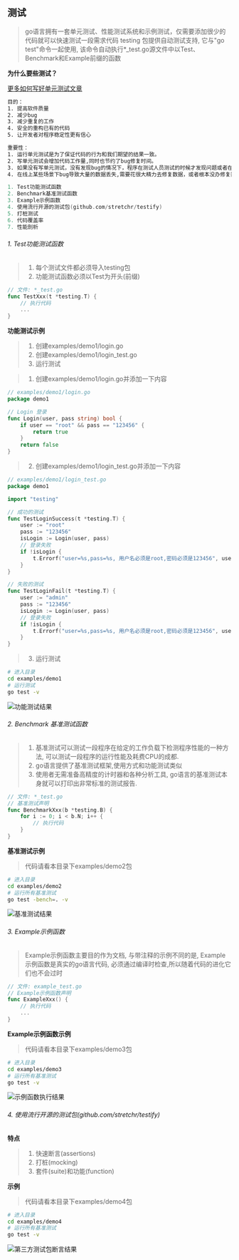 ## 测试
> go语言拥有一套单元测试、性能测试系统和示例测试，仅需要添加很少的代码就可以快速测试一段需求代码
> testing 包提供自动测试支持, 它与"go test"命令一起使用, 该命令自动执行*_test.go源文件中以Test、Benchmark和Example前缀的函数

**为什么要些测试？**

[更多如何写好单元测试文章](https://www.jianshu.com/p/1cb94e6508b8)
```sh
目的：
1. 提高软件质量
2. 减少bug
3. 减少重复的工作
4. 安全的重构已有的代码
5. 让开发者对程序稳定性更有信心

重要性：
1. 运行单元测试是为了保证代码的行为和我们期望的结果一致。
2. 写单元测试会增加代码工作量,同时也节约了bug修复时间。
3. 如果没有写单元测试，没有发现bug的情况下，程序在测试人员测试的时候才发现问题或者在线上环境(正式环境)用户使用才发现问题，在去修复bug。开发会花大量的精力去修复bug和走部署流程，测试也会花大量的时间去做了重复的测试。很不划算。
4. 在线上某些场景下bug导致大量的数据丢失,需要花很大精力去修复数据，或者根本没办修复数据导致严重的后果。
```


```go
1. Test功能测试函数
2. Benchmark基准测试函数
3. Example示例函数
4. 使用流行开源的测试包(github.com/stretchr/testify)
5. 打桩测试
6. 代码覆盖率
7. 性能剖析
```

###### 1. Test功能测试函数

> 1. 每个测试文件都必须导入testing包
> 2. 功能测试函数必须以Test为开头(前缀)

```go
// 文件: *_test.go
func TestXxx(t *testing.T) {
    // 执行代码
    ...
}
```

**功能测试示例**
> 1. 创建examples/demo1/login.go
> 2. 创建examples/demo1/login_test.go
> 3. 运行测试

> 1. 创建examples/demo1/login.go并添加一下内容
```go
// examples/demo1/login.go
package demo1

// Login 登录
func Login(user, pass string) bool {
	if user == "root" && pass == "123456" {
		return true
	}
	return false
}
```
> 2. 创建examples/demo1/login_test.go并添加一下内容

```go
// examples/demo1/login_test.go
package demo1

import "testing"

// 成功的测试
func TestLoginSuccess(t *testing.T) {
	user := "root"
	pass := "123456"
	isLogin := Login(user, pass)
	// 登录失败
	if !isLogin {
		t.Errorf("user=%s,pass=%s, 用户名必须是root,密码必须是123456", user, pass)
	}
}

// 失败的测试
func TestLoginFail(t *testing.T) {
	user := "admin"
	pass := "123456"
	isLogin := Login(user, pass)
	// 登录失败
	if !isLogin {
		t.Errorf("user=%s,pass=%s, 用户名必须是root,密码必须是123456", user, pass)
	}
}
```
> 3. 运行测试
```sh
# 进入目录
cd examples/demo1
# 运行测试
go test -v
```
![功能测试结果](./images/examples.demo1.run.test.result.jpg)

###### 2. Benchmark 基准测试函数
> 1. 基准测试可以测试一段程序在给定的工作负载下检测程序性能的一种方法, 可以测试一段程序的运行性能及耗费CPU的成都.
> 2. go语言提供了基准测试框架,使用方式和功能测试类似
> 3. 使用者无需准备高精度的计时器和各种分析工具, go语言的基准测试本身就可以打印出非常标准的测试报告.

```go
// 文件: *_test.go
// 基准测试声明
func BenchmarkXxx(b *testing.B) {
    for i := 0; i < b.N; i++ {
        // 执行代码
    }
}
```

**基准测试示例**
> 代码请看本目录下examples/demo2包
```sh
# 进入目录
cd examples/demo2
# 运行所有基准测试
go test -bench=. -v

```
![基准测试结果](./images/examples.demo2.run.bench.result.jpg)

###### 3. Example示例函数
> Example示例函数主要目的作为文档, 与带注释的示例不同的是, Example示例函数是真实的go语言代码, 必须通过编译时检查,所以随着代码的进化它们也不会过时

```go
// 文件: example_test.go
// Example示例函数声明
func ExampleXxx() {
	// 执行代码
	...
}
```

**Example示例函数示例**
> 代码请看本目录下examples/demo3包
```sh
# 进入目录
cd examples/demo3
# 运行所有基准测试
go test -v

```
![示例函数执行结果](./images/examples.demo3.run.example.result.jpg)

###### 4. 使用流行开源的测试包(github.com/stretchr/testify)

**特点**
> 1. 快速断言(assertions)
> 2. 打桩(mocking)
> 3. 套件(suite)和功能(function)

**示例**
> 代码请看本目录下examples/demo4包
```sh
# 进入目录
cd examples/demo4
# 运行所有基准测试
go test -v

```
![第三方测试包断言结果](./images/examples.demo4.other_test.result.jpg)